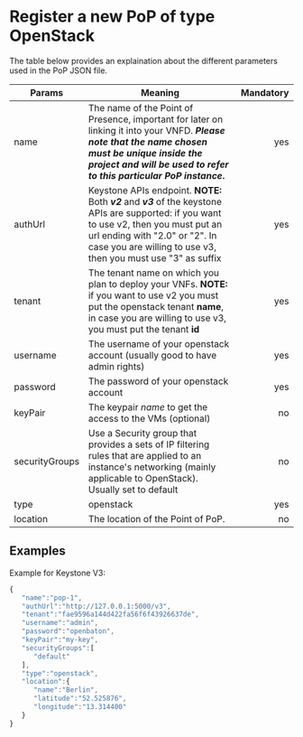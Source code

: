 # Register a new PoP of type OpenStack

The table below provides an explaination about the different parameters used in the PoP JSON file. 

| Params         | Meaning                                                                                                                                                                                | Mandatory |
|----------------|----------------------------------------------------------------------------------------------------------------------------------------------------------------------------------------|----------:|
| name           | The name of the Point of Presence, important for later on linking it into your VNFD. **_Please note that the name chosen must be unique inside the project and will be used to refer to this particular PoP instance_.**                                                                                                                                                         |       yes |
| authUrl        | Keystone APIs endpoint. **NOTE:** Both _**v2**_ and _**v3**_ of the keystone APIs are supported: if you want to use v2, then you must put an url ending with "2.0" or "2". In case you are willing to use v3, then you must use "3" as suffix    |       yes |
| tenant         | The tenant name on which you plan to deploy your VNFs. **NOTE:** if you want to use v2 you must put the openstack tenant **name**, in case you are willing to use v3, you must put the tenant **id**             |       yes |
| username       | The username of your openstack account (usually good to have admin rights)                                                                                                                   |       yes |
| password       | The password of your openstack account  |       yes |
| keyPair        | The keypair _name_ to get the access to the VMs (optional)                                                                                               |       no |
| securityGroups | Use a Security group that provides a sets of IP filtering rules that are applied to an instance's networking (mainly applicable to OpenStack). Usually set to default                                             |        no |
| type           | openstack             |       yes |
| location       | The location of the Point of PoP.                                                      |        no |


## Examples

Example for Keystone V3: 

```javascript
{
   "name":"pop-1",
   "authUrl":"http://127.0.0.1:5000/v3",
   "tenant":"fae9596a144d422fa56f6f43926637de",
   "username":"admin",
   "password":"openbaton",
   "keyPair":"my-key",
   "securityGroups":[
      "default"
   ],
   "type":"openstack",
   "location":{
      "name":"Berlin",
      "latitude":"52.525876",
      "longitude":"13.314400"
   }
}
```

